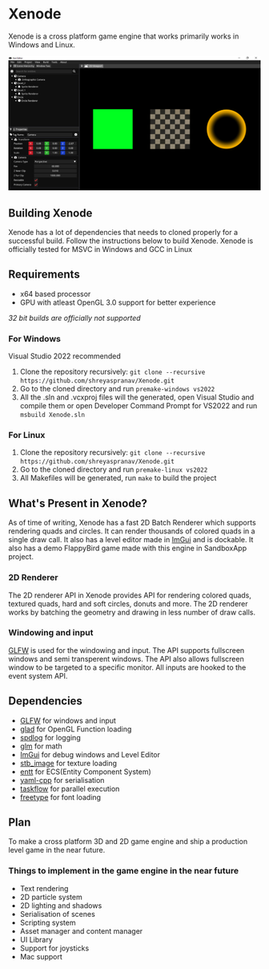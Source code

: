 # Xenode

Xenode is a cross platform game engine that works primarily works in Windows and Linux.

![Xen Editor](XenEditor.PNG "Xen Editor")

## Building Xenode
Xenode has a lot of dependencies that needs to cloned properly for a successful build. Follow the instructions below to build Xenode. Xenode is officially tested for MSVC in Windows and GCC in Linux

## Requirements
* x64 based processor
* GPU with atleast OpenGL 3.0 support for better experience

_32 bit builds are officially not supported_

### For Windows
Visual Studio 2022 recommended <br>
1. Clone the repository recursively: `git clone --recursive https://github.com/shreyaspranav/Xenode.git`
2. Go to the cloned directory and run `premake-windows vs2022`
3. All the .sln and .vcxproj files will the generated, open Visual Studio and compile them or open Developer Command Prompt for VS2022 and run `msbuild Xenode.sln` 

### For Linux
1. Clone the repository recursively: `git clone --recursive https://github.com/shreyaspranav/Xenode.git`
2. Go to the cloned directory and run `premake-linux vs2022`
3. All Makefiles will be generated, run `make` to build the project

## What's Present in Xenode?
As of time of writing, Xenode has a fast 2D Batch Renderer which supports rendering quads and circles. It can render thousands of colored quads in a single draw call. It also has a level editor made in [ImGui](https://github.com/ocornut/imgui) and is dockable. It also has a demo FlappyBird game made with this engine in SandboxApp project.

### 2D Renderer
The 2D renderer API in Xenode provides API for rendering colored quads, textured quads, hard and soft circles, donuts and more. The 2D renderer works by batching the geometry and drawing in less number of draw calls. 

### Windowing and input
[GLFW](https://github.com/glfw/glfw) is used for the windowing and input. The API supports fullscreen windows and  semi transperent windows. The API also allows fullscreen window to be targeted to a specific monitor. All inputs are hooked to the event system API.

## Dependencies
* [GLFW](https://github.com/glfw/glfw) for windows and input
* [glad](gen.glad.sh) for OpenGL Function loading
* [spdlog](https://github.com/gabime/spdlog) for logging
* [glm](https://glm.g-truc.net/0.9.9/index.html) for math 
* [ImGui](https://github.com/ocornut/imgui) for debug windows and Level Editor
* [stb_image](https://github.com/nothings/stb/blob/8b5f1f37b5b75829fc72d38e7b5d4bcbf8a26d55/stb_image.h) for texture loading
* [entt](https://github.com/skypjack/entt) for ECS(Entity Component System)
* [yaml-cpp](https://github.com/jbeder/yaml-cpp) for serialisation
* [taskflow](https://github.com/taskflow/taskflow) for parallel execution
* [freetype](https://github.com/freetype/freetype) for font loading

## Plan
To make a cross platform 3D and 2D game engine and ship a production level game in the near future.

### Things to implement in the game engine in the near future
* Text rendering
* 2D particle system
* 2D lighting and shadows
* Serialisation of scenes
* Scripting system
* Asset manager and content manager
* UI Library
* Support for joysticks
* Mac support
